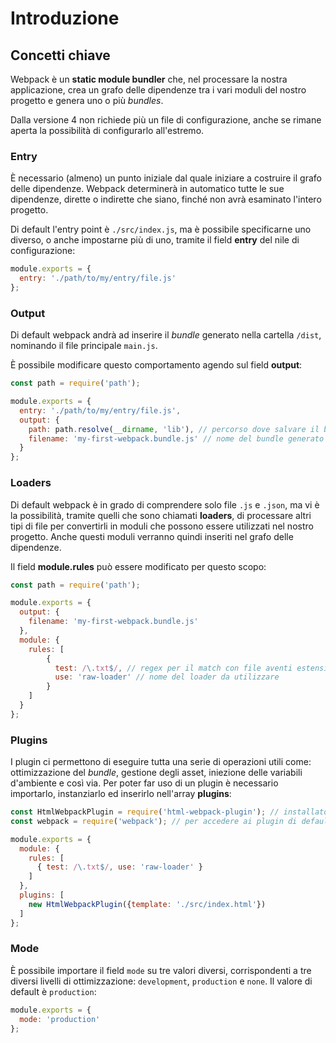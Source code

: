# Introduzione

## Concetti chiave

Webpack è un **static module bundler** che, nel processare la nostra applicazione, crea un grafo delle dipendenze tra i vari moduli del nostro progetto e genera uno o più _bundles_.

Dalla versione 4 non richiede più un file di configurazione, anche se rimane aperta la possibilità di configurarlo all'estremo.

### Entry

È necessario \(almeno\) un punto iniziale dal quale iniziare a costruire il grafo delle dipendenze. Webpack determinerà in automatico tutte le sue dipendenze, dirette o indirette che siano, finché non avrà esaminato l'intero progetto.

Di default l'entry point è `./src/index.js`, ma è possibile specificarne uno diverso, o anche impostarne più di uno, tramite il field **entry** del nile di configurazione:

```javascript
module.exports = {
  entry: './path/to/my/entry/file.js'
};
```

### Output

Di default webpack andrà ad inserire il _bundle_ generato nella cartella `/dist`, nominando il file principale `main.js`.

È possibile modificare questo comportamento agendo sul field **output**:

```javascript
const path = require('path');

module.exports = {
  entry: './path/to/my/entry/file.js',
  output: {
    path: path.resolve(__dirname, 'lib'), // percorso dove salvare il bundle
    filename: 'my-first-webpack.bundle.js' // nome del bundle generato
  }
};
```

### Loaders

Di default webpack è in grado di comprendere solo file `.js` e `.json`, ma vi è la possibilità, tramite quelli che sono chiamati **loaders**, di processare altri tipi di file per convertirli in moduli che possono essere utilizzati nel nostro progetto. Anche questi moduli verranno quindi inseriti nel grafo delle dipendenze.

Il field **module.rules** può essere modificato per questo scopo:

```javascript
const path = require('path');

module.exports = {
  output: {
    filename: 'my-first-webpack.bundle.js'
  },
  module: {
    rules: [
        {
          test: /\.txt$/, // regex per il match con file aventi estensione .txt
          use: 'raw-loader' // nome del loader da utilizzare
        }
    ]
  }
};
```

### Plugins

I plugin ci permettono di eseguire tutta una serie di operazioni utili come: ottimizzazione del _bundle_, gestione degli asset, iniezione delle variabili d'ambiente e così via. Per poter far uso di un plugin è necessario importarlo, instanziarlo ed inserirlo nell'array **plugins**:

```javascript
const HtmlWebpackPlugin = require('html-webpack-plugin'); // installato via npm
const webpack = require('webpack'); // per accedere ai plugin di default

module.exports = {
  module: {
    rules: [
      { test: /\.txt$/, use: 'raw-loader' }
    ]
  },
  plugins: [
    new HtmlWebpackPlugin({template: './src/index.html'})
  ]
};
```

### Mode

È possibile importare il field `mode` su tre valori diversi, corrispondenti a tre diversi livelli di ottimizzazione: `development`, `production` e `none`. Il valore di default è `production`:

```javascript
module.exports = {
  mode: 'production'
};
```

